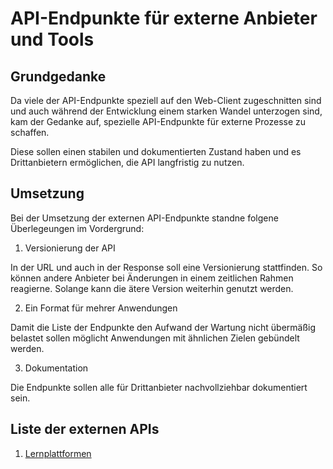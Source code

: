 # API-Endpunkte für externe Anbieter und Tools

## Grundgedanke

Da viele der API-Endpunkte speziell auf den Web-Client zugeschnitten sind und auch während der Entwicklung einem starken Wandel unterzogen sind,
kam der Gedanke auf, spezielle API-Endpunkte für externe Prozesse zu schaffen.

Diese sollen einen stabilen und dokumentierten Zustand haben und es Drittanbietern ermöglichen, die API langfristig zu nutzen.

## Umsetzung

Bei der Umsetzung der externen API-Endpunkte standne folgene Überlegeungen im Vordergrund:

1. Versionierung der API

In der URL und auch in der Response soll eine Versionierung stattfinden.
So können andere Anbieter bei Änderungen in einem zeitlichen Rahmen reagierne.
Solange kann die ätere Version weiterhin genutzt werden.

2. Ein Format für mehrer Anwendungen

Damit die Liste der Endpunkte den Aufwand der Wartung nicht übermäßig belastet sollen möglicht Anwendungen mit ähnlichen Zielen gebündelt werden.

3. Dokumentation

Die Endpunkte sollen alle für Drittanbieter nachvollziehbar dokumentiert sein.

## Liste der externen APIs

1. [Lernplattformen](https://doku.svws-nrw.de/development/ExterneAPIs/Lernplattformen)

